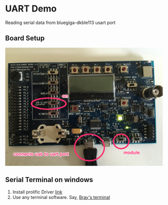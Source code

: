 # UART Demo
Reading serial data from bluegiga-dkble113 usart port

## Board Setup
![board-config][1]

## Serial Terminal on windows
1. Install prolific Driver [link](http://www.prolific.com.tw/US/ShowProduct.aspx?p_id=156&pcid=41)
2. Use any terminal software. Say, [Bray's terminal](https://sites.google.com/site/terminalbpp/)




[1]: board-config.jpg

